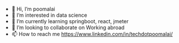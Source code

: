 - 👋 Hi, I’m poomalai
- 👀 I’m interested in data science
- 🌱 I’m currently learning springboot, react, jmeter
- 💞️ I’m looking to collaborate on Working abroad
- 📫 How to reach me https://www.linkedin.com/in/techdotpoomalai/

<!---
techdotpoomalai/techdotpoomalai is a ✨ special ✨ repository because its `README.md` (this file) appears on your GitHub profile.
You can click the Preview link to take a look at your changes.
--->
